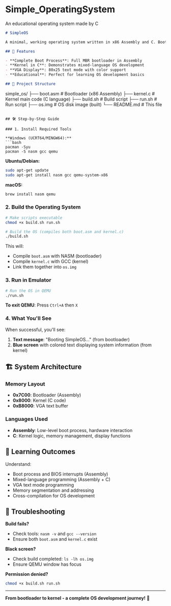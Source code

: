 # Simple_OperatingSystem
An educational operating system made by C
```markdown
# SimpleOS

A minimal, working operating system written in x86 Assembly and C. Boots directly and displays a functional interface with VGA graphics.

## 🚀 Features

- **Complete Boot Process**: Full MBR bootloader in Assembly
- **Kernel in C**: Demonstrates mixed-language OS development
- **VGA Display**: 80x25 text mode with color support
- **Educational**: Perfect for learning OS development basics

## 📁 Project Structure

```
simple_os/
├── boot.asm          # Bootloader (x86 Assembly)
├── kernel.c          # Kernel main code (C language)
├── build.sh          # Build script
├── run.sh            # Run script
├── os.img            # OS disk image (built)
└── README.md         # This file
```

## 🛠️ Step-by-Step Guide

### 1. Install Required Tools

**Windows (UCRT64/MINGW64):**
```bash
pacman -Syu
pacman -S nasm gcc qemu
```

**Ubuntu/Debian:**
```bash
sudo apt-get update
sudo apt-get install nasm gcc qemu-system-x86
```

**macOS:**
```bash
brew install nasm qemu
```

### 2. Build the Operating System

```bash
# Make scripts executable
chmod +x build.sh run.sh

# Build the OS (compiles both boot.asm and kernel.c)
./build.sh
```

This will:
- Compile `boot.asm` with NASM (bootloader)
- Compile `kernel.c` with GCC (kernel)
- Link them together into `os.img`

### 3. Run in Emulator

```bash
# Run the OS in QEMU
./run.sh
```

**To exit QEMU**: Press `Ctrl+A` then `X`

### 4. What You'll See

When successful, you'll see:
1. **Text message**: "Booting SimpleOS..." (from bootloader)
2. **Blue screen** with colored text displaying system information (from kernel)

## 🏗️ System Architecture

### Memory Layout
- **0x7C00**: Bootloader (Assembly)
- **0x8000**: Kernel (C code)
- **0xB8000**: VGA text buffer

### Languages Used
- **Assembly**: Low-level boot process, hardware interaction
- **C**: Kernel logic, memory management, display functions

## 🎯 Learning Outcomes

Understand:
- Boot process and BIOS interrupts (Assembly)
- Mixed-language programming (Assembly + C)
- VGA text mode programming
- Memory segmentation and addressing
- Cross-compilation for OS development

## 🐛 Troubleshooting

**Build fails?**
- Check tools: `nasm -v` and `gcc --version`
- Ensure both `boot.asm` and `kernel.c` exist

**Black screen?**
- Check build completed: `ls -lh os.img`
- Ensure QEMU window has focus

**Permission denied?**
```bash
chmod +x build.sh run.sh
```

---

**From bootloader to kernel - a complete OS development journey!** 🎉
```
